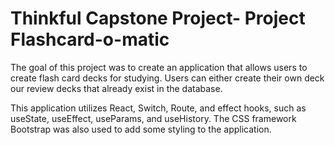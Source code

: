 # Thinkful Capstone Project- Project  Flashcard-o-matic

The goal of this project was to create an application that allows users to create flash card decks for studying. Users can either create their own deck our review decks that already exist in the database. 

This application utilizes React, Switch, Route, and effect hooks, such as useState, useEffect, useParams, and useHistory. The CSS framework Bootstrap was also used to add some styling to the application. 
